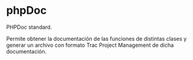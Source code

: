 # phpDoc
PHPDoc standard.

Permite obtener la documentación de las funciones de distintas clases y generar un archivo con formato Trac Project Management de dicha documentación.
